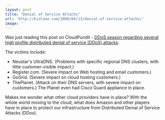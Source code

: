 ```yaml
---
layout: post
title: "Denial of Service Attacks"
url: 'http://kinlane.com/2009/04/13/denial-of-service-attacks/'
image: ''
---
```


Was just reading this post on CloudPundit - [DDoS season regarding several high profile distributed denial of service (DDoS) attacks][1].

The victims include:

  * Neustar's UltraDNS. (Problems with specific regional DNS clusters, with little customer-visible impact.)
  * Register.com. (Severe impact on Web hosting and email customers.)
  * GoGrid. (Severe impact on cloud hosting customers.)
  * ThePlanet. (Attack on their DNS servers, with severe impact on customers.)
The Planet even had Cisco Guard appliance in place.

Makes me wonder what other cloud providers have in place? With the whole world moving to the cloud, what does Amazon and other players have in place to protect our infrastructure from Distributed Denial of Service Attacks (DDos).

   [1]: http://cloudpundit.com/2009/04/13/ddos-season/
